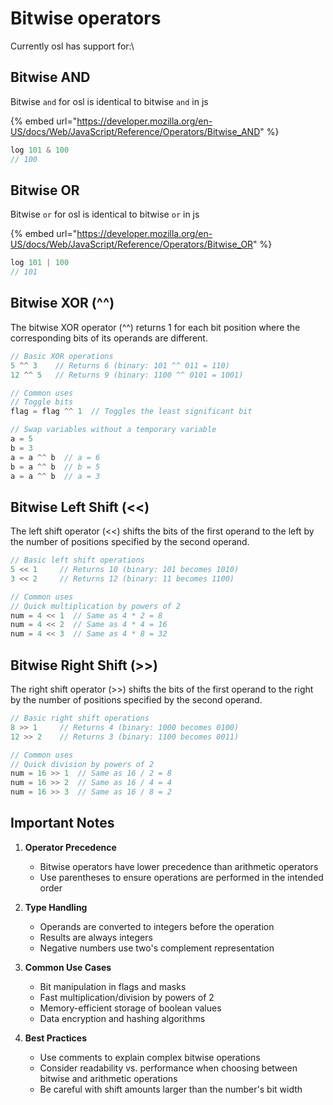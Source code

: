 # Bitwise operators

Currently osl has support for:\


## Bitwise AND

Bitwise `and` for osl is identical to bitwise `and` in js

{% embed url="https://developer.mozilla.org/en-US/docs/Web/JavaScript/Reference/Operators/Bitwise_AND" %}

```javascript
log 101 & 100
// 100
```

## Bitwise OR

Bitwise `or` for osl is identical to bitwise `or` in js

{% embed url="https://developer.mozilla.org/en-US/docs/Web/JavaScript/Reference/Operators/Bitwise_OR" %}

```javascript
log 101 | 100
// 101
```

## Bitwise XOR (^^)

The bitwise XOR operator (^^) returns 1 for each bit position where the corresponding bits of its operands are different.

```javascript
// Basic XOR operations
5 ^^ 3    // Returns 6 (binary: 101 ^^ 011 = 110)
12 ^^ 5   // Returns 9 (binary: 1100 ^^ 0101 = 1001)

// Common uses
// Toggle bits
flag = flag ^^ 1  // Toggles the least significant bit

// Swap variables without a temporary variable
a = 5
b = 3
a = a ^^ b  // a = 6
b = a ^^ b  // b = 5
a = a ^^ b  // a = 3
```

## Bitwise Left Shift (<<)

The left shift operator (<<) shifts the bits of the first operand to the left by the number of positions specified by the second operand.

```javascript
// Basic left shift operations
5 << 1     // Returns 10 (binary: 101 becomes 1010)
3 << 2     // Returns 12 (binary: 11 becomes 1100)

// Common uses
// Quick multiplication by powers of 2
num = 4 << 1  // Same as 4 * 2 = 8
num = 4 << 2  // Same as 4 * 4 = 16
num = 4 << 3  // Same as 4 * 8 = 32
```

## Bitwise Right Shift (>>)

The right shift operator (>>) shifts the bits of the first operand to the right by the number of positions specified by the second operand.

```javascript
// Basic right shift operations
8 >> 1     // Returns 4 (binary: 1000 becomes 0100)
12 >> 2    // Returns 3 (binary: 1100 becomes 0011)

// Common uses
// Quick division by powers of 2
num = 16 >> 1  // Same as 16 / 2 = 8
num = 16 >> 2  // Same as 16 / 4 = 4
num = 16 >> 3  // Same as 16 / 8 = 2
```

## Important Notes

1. **Operator Precedence**
   - Bitwise operators have lower precedence than arithmetic operators
   - Use parentheses to ensure operations are performed in the intended order

2. **Type Handling**
   - Operands are converted to integers before the operation
   - Results are always integers
   - Negative numbers use two's complement representation

3. **Common Use Cases**
   - Bit manipulation in flags and masks
   - Fast multiplication/division by powers of 2
   - Memory-efficient storage of boolean values
   - Data encryption and hashing algorithms

4. **Best Practices**
   - Use comments to explain complex bitwise operations
   - Consider readability vs. performance when choosing between bitwise and arithmetic operations
   - Be careful with shift amounts larger than the number's bit width
